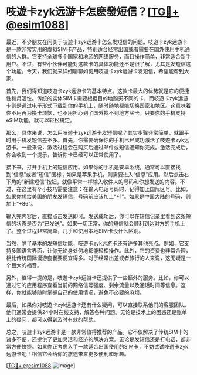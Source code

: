 # 吱遊卡zyk远游卡怎麽發短信？[[TG💪+ @esim1088](https://t.me/s/esim1088)]

最近，不少朋友在问关于吱遊卡zyk远游卡怎么发短信的问题。吱遊卡zyk远游卡是一款非常实用的虚拟SIM卡产品，特别适合经常出国或者需要在国外使用手机通信的人群。它支持全球多个国家和地区的网络服务，而且操作简单，非常适合新手用户。不过，有些小伙伴可能对这款卡的具体功能还不是很了解，尤其是发短信这个功能。今天，我们就来详细聊聊如何用吱遊卡zyk远游卡发短信，希望能帮到大家。

首先，我们得知道吱遊卡zyk远游卡的基本特点。这款卡最大的优势就是它的便捷性和灵活性。传统的实体SIM卡需要根据目的地购买不同的卡，而吱遊卡zyk远游卡则是通过电子形式下载到你的手机上，随时随地都能切换国家和地区。这意味着你不用再为换卡烦恼，也不用担心到了国外找不到地方买卡。只要你的手机支持eSIM功能，就可以轻松搞定。

那么，具体来说，怎么用吱遊卡zyk远游卡发短信呢？其实步骤非常简单，就跟平时用手机发短信差不多。首先，你需要确保你的手机已经成功激活了吱遊卡zyk远游卡。一般来说，激活过程会在购买后通过邮件或短信通知你完成。激活完成后，你会收到一个提示，告诉你卡已经可以正常使用了。

接下来，打开手机上的短信应用。如果你的手机是安卓系统，通常可以直接找到“信息”或者“短信”图标；如果是苹果手机，则需要进入“信息”应用。然后点击右下角的“新建短信”按钮，就像平常一样输入收件人的号码和你想发送的内容。不过，在这里有个小技巧需要注意：在输入电话号码时，记得加上国际区号。比如，如果你想给美国的朋友发短信，号码前应该加上“+1”。如果是中国大陆的号码，则加上“+86”。

输入完内容后，直接点击发送即可。发送成功后，你可以在短信记录里看到这条短信的状态是否为“已发送”。如果一切正常，你的短信就会顺利到达对方的手机上了。整个过程非常简单，几乎和使用本地SIM卡没什么区别。

当然，除了基本的发短信功能，吱遊卡zyk远游卡还有许多其他亮点。例如，它支持多国语言界面，让你无论身处何地都能轻松操作。此外，它的资费也非常合理，相比传统国际漫游套餐要便宜得多。对于经常出差或者旅行的人来说，这无疑是一个巨大的福音。

另外，值得一提的是，吱遊卡zyk远游卡还提供了一些额外的服务。比如，你可以通过它的应用程序查看当前的网络信号强度、剩余流量以及通话时间等信息。这样，你就能够随时掌握自己的使用情况，避免不必要的麻烦。

最后，如果你对吱遊卡zyk远游卡还有什么疑问，可以直接联系他们的客服团队。他们通常会提供24小时在线支持，解答各种问题。无论是技术上的困惑还是账单上的疑问，都可以得到及时有效的帮助。

总之，吱遊卡zyk远游卡是一款非常值得推荐的产品。它不仅解决了传统SIM卡的诸多不便，还提供了更加灵活和经济的解决方案。无论是发短信还是打电话，都非常方便快捷。如果你正考虑入手一款适合出国使用的SIM卡，不妨试试吱遊卡zyk远游卡吧！相信它会给你的旅途带来更多便利和乐趣。

[[TG💪+ @esim1088](https://t.me/s/esim1088) ![Image](https://i.postimg.cc/4NQfJmqS/Snipaste-2025-05-13-00-14-12.png)]